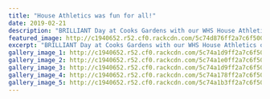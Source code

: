 ```yaml
---
title: "House Athletics was fun for all!"
date: 2019-02-21
description: "BRILLIANT Day at Cooks Gardens with our WHS House Athletics on Thursday 21 February..."
featured_image: http://c1940652.r52.cf0.rackcdn.com/5c74d876ff2a7c6f500005d0/20.croppedjpg.330.jpg
excerpt: "BRILLIANT Day at Cooks Gardens with our WHS House Athletics on Thursday 21 February."
gallery_image_1: http://c1940652.r52.cf0.rackcdn.com/5c74a1d9ff2a7c6f5000056b/20.jpg
gallery_image_2: http://c1940652.r52.cf0.rackcdn.com/5c74a1e0ff2a7c6f50000576/28.jpg
gallery_image_3: http://c1940652.r52.cf0.rackcdn.com/5c74a1d9ff2a7c6f5000056a/24.jpg
gallery_image_4: http://c1940652.r52.cf0.rackcdn.com/5c74a178ff2a7c6f50000562/5.jpg
gallery_image_5: http://c1940652.r52.cf0.rackcdn.com/5c74a1b3ff2a7c6f50000564/6a.jpg
---
```

